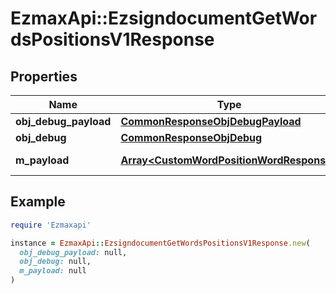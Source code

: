 # EzmaxApi::EzsigndocumentGetWordsPositionsV1Response

## Properties

| Name | Type | Description | Notes |
| ---- | ---- | ----------- | ----- |
| **obj_debug_payload** | [**CommonResponseObjDebugPayload**](CommonResponseObjDebugPayload.md) |  |  |
| **obj_debug** | [**CommonResponseObjDebug**](CommonResponseObjDebug.md) |  | [optional] |
| **m_payload** | [**Array&lt;CustomWordPositionWordResponse&gt;**](CustomWordPositionWordResponse.md) | Payload for POST /1/object/ezsigndocument/{pkiEzsigndocumentID}/getWordsPositions |  |

## Example

```ruby
require 'Ezmaxapi'

instance = EzmaxApi::EzsigndocumentGetWordsPositionsV1Response.new(
  obj_debug_payload: null,
  obj_debug: null,
  m_payload: null
)
```

